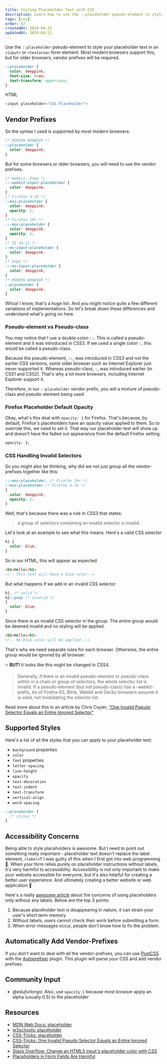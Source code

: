 ```yaml
---
title: Styling Placeholder Text with CSS
description: Learn how to use the ::placeholder pseudo-element to style your placeholder text in an <input>or <textarea> form element.
tags: [css]
order: 57
createdAt: 2019-04-21
updatedAt: 2019-04-21
---
```


Use the `::placeholder` pseudo-element to style your placeholder text in an `<input>` or `<textarea>` form element. Most modern browsers support this, but for older browsers, vendor prefixes will be required.

```css
::placeholder {
  color: deeppink;
  font-size: 5rem;
  text-transform: uppercase;
}
```

HTML

```javascript
<input placeholder="CSS Placeholder">
```

<markdown-toc></markdown-toc>

## Vendor Prefixes

So the syntax I used is supported by most modern browsers:

```css
/* MODERN BROWSER */
::placeholder {
  color: deeppink;
}
```

But for some browsers or older browsers, you will need to use the vendor prefixes.

```css
/* WebKit, Edge */
::-webkit-input-placeholder {
  color: deeppink;
}
/* Firefox 4-18 */
:-moz-placeholder {
  color: deeppink;
  opacity: 1;
}
/* Firefox 19+ */
::-moz-placeholder {
  color: deeppink;
  opacity: 1;
}
/* IE 10-11 */
:-ms-input-placeholder {
  color: deeppink;
}
/* Edge */
::-ms-input-placeholder {
  color: deeppink;
}
/* MODERN BROWSER */
::placeholder {
  color: deeppink;
}
```

Whoa! I know, that's a huge list. And you might notice quite a few different variations of implementations. So let's break down these differences and understand what's going on here.

### Pseudo-element vs Pseudo-class

You may notice that I use a double colon `::`. This is called a pseudo-element and it was introduced in CSS3. If we used a single colon `:`, this would be called a pseudo-class.

Because the pseudo-element, `::`, was introduced in CSS3 and not the earlier CSS versions, some older browser such as Internet Explorer just never supported it. Whereas pseudo-class, `:`, was introduced earlier (in CSS1 and CSS2). That's why a lot more browsers, including Internet Explorer support it.

Therefore, in our `::placeholder` vendor prefix, you will a mixture of pseudo-class and pseudo-element being used.

### Firefox Placeholder Default Opacity

Okay, what's this deal with `opacity: 1` for Firefox. That's because, by default, Firefox's placeholders have an opacity value applied to them. So to override this, we need to set it. That way our placeholder text will show up and doesn't have the faded out appearance from the default Firefox setting.

```css
opacity: 1;
```

### CSS Handling Invalid Selectors

So you might also be thinking, why did we not just group all the vendor-prefixes together like this:

<!-- prettier-ignore -->
```css
::-moz-placeholder, /* Firefox 19+ */
:-moz-placeholder /* Firefox 4-18 */
{
  color: deeppink;
  opacity: 1;
}
```

Well, that's because there was a rule in CSS3 that states:

> a group of selectors containing an invalid selector is invalid.

Let's look at an example to see what this means. Here's a valid CSS selector

```css
h1 {
  color: blue;
}
```

So in our HTML, this will appear as expected

```html
<h1>Hello</h1>
<!-- This text will have a blue color-->
```

But what happens if we add in an invalid CSS selector

<!-- prettier-ignore -->
```css
h1, /* valid */
h2::poop /* invalid */
{
  color: blue;
}
```

Since there is an invalid CSS selector in the group. The entire group would be deemed invalid and no styling will be applied.

```html
<h1>Hello</h1>
<!-- No blue color will be applied -->
```

That's why we need separate rules for each browser. Otherwise, the entire group would be ignored by all browser.

⭐️ **BUT!** it looks like this might be changed in CSS4.

> Generally, if there is an invalid pseudo-element or pseudo-class within in a chain or group of selectors, the whole selector list is invalid. If a pseudo-element (but not pseudo-class) has a -webkit- prefix, As of Firefox 63, Blink, Webkit and Gecko browsers assume it is valid, not invalidating the selector list.

Read more about this in an article by Chris Coyier, ["One Invalid Pseudo Selector Equals an Entire Ignored Selector"](https://css-tricks.com/one-invalid-pseudo-selector-equals-an-entire-ignored-selector/)

## Supported Styles

Here's a list of all the styles that you can apply to your placeholder text:

- `background` properties
- `color`
- `font` properties
- `letter-spacing`
- `line-height`
- `opacity`
- `text-decoration`
- `text-indent`
- `text-transform`
- `vertical-align`
- `word-spacing`

```css
::placeholder {
  /* styles */
}
```

## Accessibility Concerns

Being able to style placeholders is awesome. But I need to point out something really important - placeholder text doesn't replace the label element, `<label>`!! I was guilty of this when I first got into web programming 🙁. When your form relies purely on placeholder instructions without labels, it's very harmful to accessibility. Accessibility is not only important to make your website accessible for everyone, but it's also helpful for creating a better user experience. And ultimately creating a better website or web application 💪

Here's a really [awesome article](https://www.nngroup.com/articles/form-design-placeholders/) about the concerns of using placeholders only without any labels. Below are the top 3 points:

1. Because placeholder text is disappearing in nature, it can strain your user's short term memory
2. Without labels, users cannot check their work before submitting a form.
3. When error messages occur, people don’t know how to fix the problem.

## Automatically Add Vendor-Prefixes

If you don't want to deal with all the vendor-prefixes, you can use [PostCSS](https://github.com/postcss/postcss) with the [Autoprefixer](https://github.com/postcss/autoprefixer) plugin. This plugin will parse your CSS and add vendor prefixes.

## Community Input

- _@edufurlongo:_ Also, use `opacity:1` because most browser apply an alpha (usually 0.5) to the placeholder

## Resources

- [MDN Web Docs: placeholder](https://developer.mozilla.org/en-US/docs/Web/CSS/::placeholder)
- [w3schools: placeholder](https://www.w3schools.com/howto/howto_css_placeholder.asp)
- [CSS-Tricks: placeholder](https://css-tricks.com/almanac/selectors/p/placeholder/)
- [CSS-Tricks: One Invalid Pseudo Selector Equals an Entire Ignored Selector](https://css-tricks.com/one-invalid-pseudo-selector-equals-an-entire-ignored-selector/)
- [Stack Overflow: Change an HTML5 input's placeholder color with CSS](https://stackoverflow.com/questions/2610497/change-an-html5-inputs-placeholder-color-with-css)
- [Placeholders in Form Fields Are Harmful](https://www.nngroup.com/articles/form-design-placeholders/)
